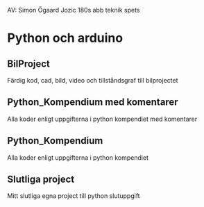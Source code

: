 ﻿AV: Simon Ögaard Jozic 180s abb teknik spets

# Python och arduino

## BilProject
Färdig kod, cad, bild, video och tillståndsgraf till bilprojectet

## Python_Kompendium med komentarer
Alla koder enligt uppgifterna i python kompendiet med komentarer

## Python_Kompendium
Alla koder enligt uppgifterna i python kompendiet

## Slutliga project
Mitt slutliga egna project till python slutuppgift

